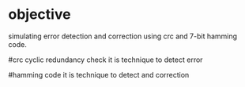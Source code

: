 # objective
simulating error detection and correction using crc and 7-bit hamming code.

#crc
cyclic redundancy check
it is technique to detect error

#hamming code
it is technique to detect and correction
